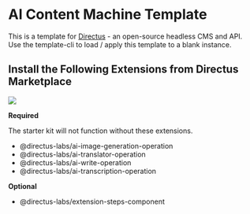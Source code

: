 # AI Content Machine Template

This is a template for [Directus](https://directus.io/) - an open-source headless CMS and API. Use the template-cli to load / apply this template to a blank instance.


## Install the Following Extensions from Directus Marketplace

<img src="../../public/ai-content-machine-extensions.png">

**Required**

The starter kit will not function without these extensions.

- @directus-labs/ai-image-generation-operation
- @directus-labs/ai-translator-operation
- @directus-labs/ai-write-operation
- @directus-labs/ai-transcription-operation

**Optional**
- @directus-labs/extension-steps-component
